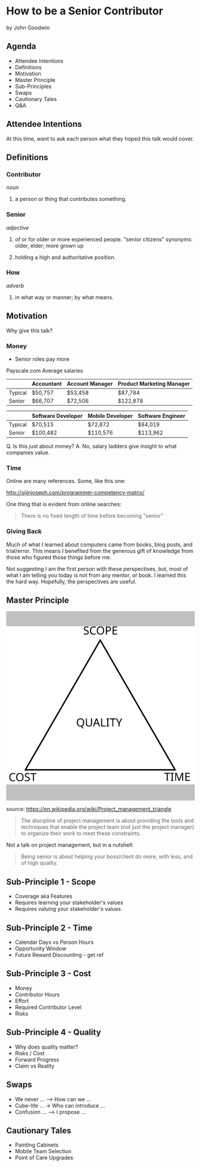 # How to be a Senior Contributor

by John Goodwin

## Agenda

- Attendee Intentions
- Definitions
- Motivation
- Master Principle
- Sub-Principles
- Swaps
- Cautionary Tales
- Q&A

## Attendee Intentions

At this time, want to ask each person what they hoped this talk would cover.

## Definitions

### Contributor

_noun_

1. a person or thing that contributes something.

### Senior

_adjective_

1. of or for older or more experienced people.
"senior citizens"
synonyms: older, elder; more grown up

2. holding a high and authoritative position.

### How

_adverb_

1. in what way or manner; by what means.

## Motivation

Why give this talk?

### Money

- Senior roles pay more

Payscale.com Average salaries

|         | Accountant | Account Manager  | Product Marketing Manager |
| --------| ---------- | ---------------- | ------------------------- |
| Typical |    $50,757 |          $53,458 |                   $87,784 |
| Senior  |    $66,707 |          $72,506 |                  $122,878 |

|         | Software Developer | Mobile Developer | Software Engineer |
| --------| ------------------ | ---------------- | ----------------- |
| Typical |            $70,515 |          $72,872 |           $84,019 |
| Senior  |           $100,482 |         $110,576 |          $113,962 |

Q. Is this just about money?
A. No, salary ladders give insight to what companies value.

### Time

Online are many references. Some, like this one:

<http://sijinjoseph.com/programmer-competency-matrix/>

One thing that is evident from online searches:

> There is no fixed length of time before becoming "senior"

### Giving Back

Much of what I learned about computers came from books, blog posts, and trial/error. This means I benefited from the generous gift of knowledge from those who figured those things before me.

Not suggesting I am the first person with these perspectives, but, most of what I am telling you today is not from any mentor, or book. I learned this the hard way. Hopefully, the perspectives are useful.

## Master Principle

<div style="background-color:silver; text-align:center; vertical-align: middle; padding:40px 0;">
  <img src="images/Project-triangle-en.svg" />
</div>

source: <https://en.wikipedia.org/wiki/Project_management_triangle>

> The discipline of project management is about providing the tools and techniques that enable the project team (not just the project manager) to organize their work to meet these constraints.

Not a talk on project management, but in a nutshell:

> Being senior is about helping your boss/client do more, with less, and of high quality.

## Sub-Principle 1 - Scope

- Coverage aka Features
- Requires learning your stakeholder's values
- Requires valuing your stakeholder's values

## Sub-Principle 2 - Time

- Calendar Days vs Person Hours
- Opportunity Window
- Future Reward Discounting - get ref

## Sub-Principle 3 - Cost

- Money
- Contributor Hours
- Effort
- Required Contributor Level
- Risks

## Sub-Principle 4 - Quality

- Why does quality matter?
- Risks / Cost
- Forward Progress
- Claim vs Reality

## Swaps

- We never ... --> How can we ...
- Cube-life ... -> Who can introduce ...
- Confusion ... --> I propose ...

## Cautionary Tales

- Painting Cabinets
- Mobile Team Selection
- Point of Care Upgrades
